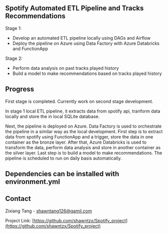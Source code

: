 <!-- Overview -->
## Spotify Automated ETL Pipeline and Tracks Recommendations

Stage 1:

* Develop an automated ETL pipeline locally using DAGs and Airflow
* Deploy the pipeline on Azure using Data Factory with Azure Databricks and FunctionApp

Stage 2:

* Perform data analysis on past tracks played history
* Build a model to make recommendations based on tracks played history

<!-- Progress -->
## Progress

First stage is completed. Currently work on second stage development. 

In stage 1 local ETL pipeline, it extracts data from spotify api, tranform data locally and store the in local SQLite database. 

Next, the pipeline is deployed on Azure. Data Factory is used to orchestrate the pipeline in a similar way as the local development. First step is to extract data from spotify using FunctionApp and a trigger, store the data in one container as the bronze layer. After that, Azure Databricks is used to transform the data, perform data analysis and store in another container as the silver layer. Last step is to build a model to make recommendations. The pipeline is scheduled to run on daily basis automatically. 

<!-- Dependencies -->

## Dependencies can be installed with environment.yml



<!-- CONTACT -->
## Contact

Zixiang Tang - shawntang126@gamil.com

Project Link: [https://github.com/shawntzx/Spotify_project](https://github.com/shawntzx/Spotify_project)

